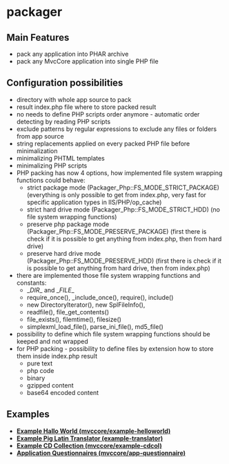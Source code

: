 # packager

## Main Features
- pack any application into PHAR archive
- pack any MvcCore application into single PHP file

## Configuration possibilities
- directory with whole app source to pack
- result index.php file where to store packed result
- no needs to define PHP scripts order anymore - automatic order detecting by reading PHP scripts
- exclude patterns by regular expressions to exclude any files or folders from app source
- string replacements applied on every packed PHP file before minimalization
- minimalizing PHTML templates
- minimalizing PHP scripts
- PHP packing has now 4 options, how implemented file system wrapping functions could behave:
  - strict package mode (Packager_Php::FS_MODE_STRICT_PACKAGE)
    (everything is only possible to get from index.php, very fast for specific application types in IIS/PHP/op_cache)
  - strict hard drive mode (Packager_Php::FS_MODE_STRICT_HDD)
    (no file system wrapping functions)
  - preserve php package mode (Packager_Php::FS_MODE_PRESERVE_PACKAGE)
    (first there is check if it is possible to get anything from index.php, then from hard drive)
  - preserve hard drive mode (Packager_Php::FS_MODE_PRESERVE_HDD)
    (first there is check if it is possible to get anything from hard drive, then from index.php)
- there are implemented those file system wrapping functions and constants:
  - \__DIR__ and \__FILE__
  - require_once(), _include_once(), require(), include()
  - new DirectoryIterator(), new SplFileInfo(), 
  - readfile(), file_get_contents()
  - file_exists(), filemtime(), filesize()
  - simplexml_load_file(), parse_ini_file(), md5_file()
- possibility to define which file system wrapping functions should be keeped and not wrapped
- for PHP packing - possibility to define files by extension how to store them inside index.php result
  - pure text
  - php code
  - binary
  - gzipped content
  - base64 encoded content

## Examples
- [**Example Hallo World (mvccore/example-helloworld)**](https://github.com/mvccore/example-helloworld)
- [**Example Pig Latin Translator (example-translator)**](https://github.com/mvccore/example-translator)
- [**Example CD Collection (mvccore/example-cdcol)**](https://github.com/mvccore/example-cdcol)
- [**Application Questionnaires (mvccore/app-questionnaire)**](https://github.com/mvccore/app-questionnaire)
